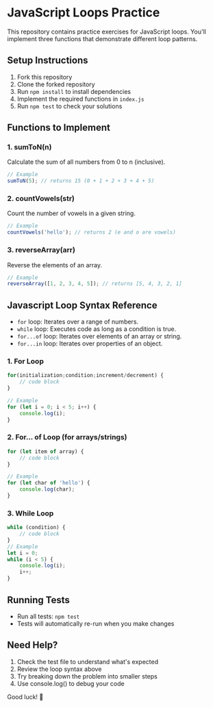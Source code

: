 # JavaScript Loops Practice

This repository contains practice exercises for JavaScript loops. You'll implement three functions that demonstrate different loop patterns.

## Setup Instructions

1. Fork this repository
2. Clone the forked repository
3. Run `npm install` to install dependencies
4. Implement the required functions in `index.js`
5. Run `npm test` to check your solutions

## Functions to Implement

### 1. sumToN(n)
Calculate the sum of all numbers from 0 to n (inclusive). 

```javascript
// Example
sumToN(5); // returns 15 (0 + 1 + 2 + 3 + 4 + 5)
```

### 2. countVowels(str)
Count the number of vowels in a given string.
```javascript
// Example
countVowels('hello'); // returns 2 (e and o are vowels)
```

### 3. reverseArray(arr)
Reverse the elements of an array.
```javascript
// Example
reverseArray([1, 2, 3, 4, 5]); // returns [5, 4, 3, 2, 1]
```

## Javascript Loop Syntax Reference

- `for` loop: Iterates over a range of numbers.
- `while` loop: Executes code as long as a condition is true.
- `for...of` loop: Iterates over elements of an array or string.
- `for...in` loop: Iterates over properties of an object.

### 1. For Loop
```javascript
for(initialization;condition;increment/decrement) {
    // code block
}

// Example
for (let i = 0; i < 5; i++) {
    console.log(i);
}
```
### 2. For... of Loop (for arrays/strings) 
```javascript
for (let item of array) {
    // code block
}

// Example
for (let char of 'hello') {
    console.log(char);
}
```
### 3. While Loop
```javascript
while (condition) {
    // code block
}
// Example  
let i = 0;
while (i < 5) {
    console.log(i);
    i++;
}
```

## Running Tests

- Run all tests: `npm test`
- Tests will automatically re-run when you make changes

## Need Help?

1. Check the test file to understand what's expected
2. Review the loop syntax above
3. Try breaking down the problem into smaller steps
4. Use console.log() to debug your code

Good luck! 🚀
